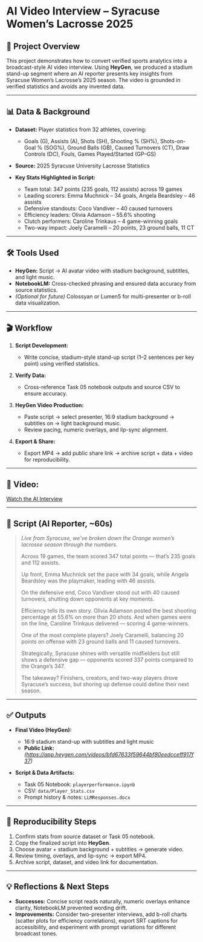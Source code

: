 
# AI Video Interview – Syracuse Women’s Lacrosse 2025

## 🎯 Project Overview

This project demonstrates how to convert verified sports analytics into a broadcast-style AI video interview. Using **HeyGen**, we produced a stadium stand-up segment where an AI reporter presents key insights from Syracuse Women’s Lacrosse’s 2025 season. The video is grounded in verified statistics and avoids any invented data.

---

## 📊 Data & Background

* **Dataset:** Player statistics from 32 athletes, covering:

  * Goals (G), Assists (A), Shots (SH), Shooting % (SH%), Shots-on-Goal % (SOG%), Ground Balls (GB), Caused Turnovers (CT), Draw Controls (DC), Fouls, Games Played/Started (GP–GS)
* **Source:** 2025 Syracuse University Lacrosse Statistics
* **Key Stats Highlighted in Script:**

  * Team total: 347 points (235 goals, 112 assists) across 19 games
  * Leading scorers: Emma Muchnick – 34 goals, Angela Beardsley – 46 assists
  * Defensive standouts: Coco Vandiver – 40 caused turnovers
  * Efficiency leaders: Olivia Adamson – 55.6% shooting
  * Clutch performers: Caroline Trinkaus – 4 game-winning goals
  * Two-way impact: Joely Caramelli – 20 points, 23 ground balls, 11 CT

---

## 🛠 Tools Used

* **HeyGen:** Script → AI avatar video with stadium background, subtitles, and light music.
* **NotebookLM:** Cross-checked phrasing and ensured data accuracy from source statistics.
* *(Optional for future)* Colossyan or Lumen5 for multi-presenter or b-roll data visualization.

---

## 🎬 Workflow

1. **Script Development:**

   * Write concise, stadium-style stand-up script (1–2 sentences per key point) using verified statistics.
2. **Verify Data:**

   * Cross-reference Task 05 notebook outputs and source CSV to ensure accuracy.
3. **HeyGen Video Production:**

   * Paste script → select presenter, 16:9 stadium background → subtitles on → light background music.
   * Review pacing, numeric overlays, and lip-sync alignment.
4. **Export & Share:**

   * Export MP4 → add public share link → archive script + data + video for reproducibility.

---

## 📄 Video:

[Watch the AI Interview](https://app.heygen.com/videos/bfd67633f59644bf80eedcceff917f37)

---

## 📄 Script (AI Reporter, \~60s)

> *Live from Syracuse, we’ve broken down the Orange women’s lacrosse season through the numbers.*
>
> Across 19 games, the team scored 347 total points — that’s 235 goals and 112 assists.
>
> Up front, Emma Muchnick set the pace with 34 goals, while Angela Beardsley was the playmaker, leading with 46 assists.
>
> On the defensive end, Coco Vandiver stood out with 40 caused turnovers, shutting down opponents at key moments.
>
> Efficiency tells its own story. Olivia Adamson posted the best shooting percentage at 55.6% on more than 20 shots. And when games were on the line, Caroline Trinkaus delivered — scoring 4 game-winners.
>
> One of the most complete players? Joely Caramelli, balancing 20 points on offense with 23 ground balls and 11 caused turnovers.
>
> Strategically, Syracuse shines with versatile midfielders but still shows a defensive gap — opponents scored 337 points compared to the Orange’s 347.
>
> The takeaway? Finishers, creators, and two-way players drove Syracuse’s success, but shoring up defense could define their next season.

---

## ✅ Outputs

* **Final Video (HeyGen):**

  * 16:9 stadium stand-up with subtitles and light music
  * **Public Link:** *(https://app.heygen.com/videos/bfd67633f59644bf80eedcceff917f37)*
* **Script & Data Artifacts:**

  * Task 05 Notebook: `playerperformance.ipynb`
  * CSV: `data/Player_Stats.csv`
  * Prompt history & notes: `LLMResponses.docx`

---

## 🔁 Reproducibility Steps

1. Confirm stats from source dataset or Task 05 notebook.
2. Copy the finalized script into **HeyGen**.
3. Choose avatar + stadium background + subtitles → generate video.
4. Review timing, overlays, and lip-sync → export MP4.
5. Archive script, dataset, and video link for documentation.

---

## 💡 Reflections & Next Steps

* **Successes:** Concise script reads naturally, numeric overlays enhance clarity, NotebookLM prevented wording drift.
* **Improvements:** Consider two-presenter interviews, add b-roll charts (scatter plots for efficiency correlations), export SRT captions for accessibility, and experiment with prompt variations for different broadcast tones.


